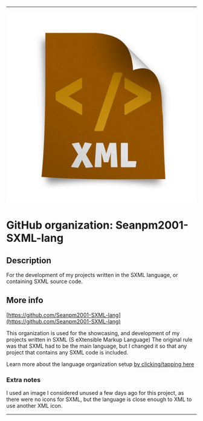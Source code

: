 
***

![SXML_Sample.png failed to load. The file may be missing or corrupt. Check the file path for errors first.](/AdditionalInfo/1/Seanpm2001-SXML-lang/SXML_Sample.png)

# GitHub organization: Seanpm2001-SXML-lang

## Description

For the development of my projects written in the SXML language, or containing SXML source code.

## More info

[https://github.com/Seanpm2001-SXML-lang](https://github.com/Seanpm2001-SXML-lang)

This organization is used for the showcasing, and development of my projects written in SXML (S eXtensible Markup Language) The original rule was that SXML had to be the main language, but I changed it so that any project that contains any SXML code is included.

Learn more about the language organization setup [by clicking/tapping here](/AdditionalInfo/LanguageOrgs/README.md)

### Extra notes

I used an image I considered unused a few days ago for this project, as there were no icons for SXML, but the language is close enough to XML to use another XML icon.

***
